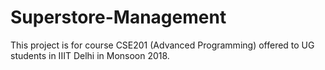 # Superstore-Management
This project is for course CSE201 (Advanced Programming) offered to UG students in IIIT Delhi in Monsoon 2018.
